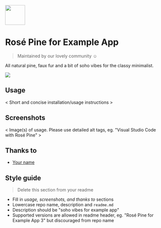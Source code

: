 <img src="https://github.com/rose-pine/rose-pine-theme/blob/master/assets/icon.png" width="64" />

# Rosé Pine for Example App

> Maintained by our lovely community ☺️

All natural pine, faux fur and a bit of soho vibes for the classy minimalist.

[![](https://img.shields.io/badge/Rosé%20Pine%20Theme-191724)](https://github.com/rose-pine/rose-pine-theme)

## Usage

< Short and concise installation/usage instructions >

## Screenshots

< Image(s) of usage. Please use detailed alt tags, eg. "Visual Studio Code with Rosé Pine" >

## Thanks to

- [Your name](https://twitter.com/<handle>)

## Style guide

> Delete this section from your readme

- Fill in *usage, screenshots, and thanks to* sections
- Lowercase repo name, description and `readme.md`
- Description should be "soho vibes for example app"
- Supported versions are allowed in readme header, eg. "Rosé Pine for Example App 3" but discouraged from repo name
